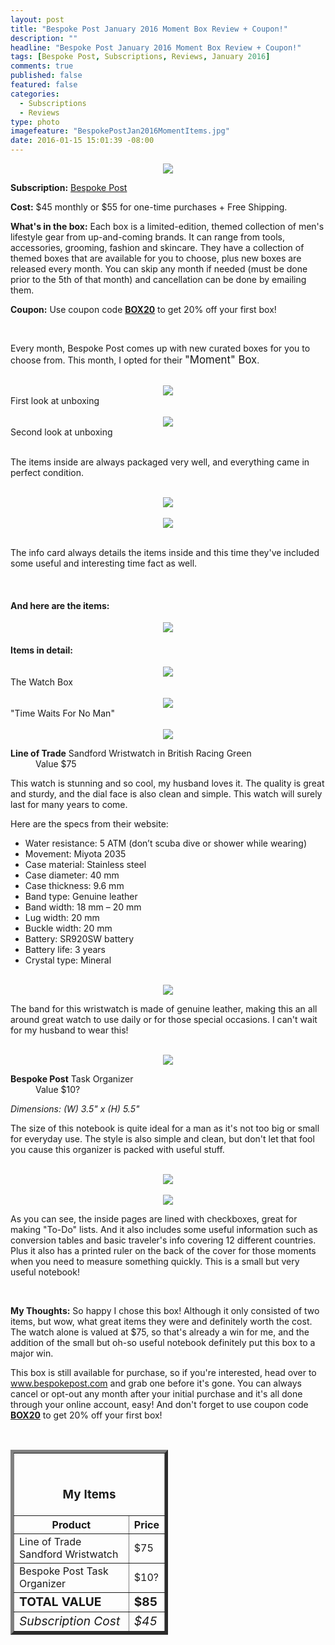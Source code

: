 ```yaml
---
layout: post
title: "Bespoke Post January 2016 Moment Box Review + Coupon!"
description: ""
headline: "Bespoke Post January 2016 Moment Box Review + Coupon!"
tags: [Bespoke Post, Subscriptions, Reviews, January 2016]
comments: true
published: false
featured: false
categories: 
  - Subscriptions
  - Reviews
type: photo
imagefeature: "BespokePostJan2016MomentItems.jpg"
date: 2016-01-15 15:01:39 -08:00
---
```


<center><a href="https://bespokepost.com/r/a0325928" target="_blank">
<img src="/images/BespokePostJan2016MomentBox.jpg" border="0" style="border:none;max-width:100%;" />
</a></center>
<p><b>Subscription:</b> <a href="http://bespoke.evyy.net/c/164125/70438/1804" target="_blank">Bespoke Post</a></p>
<p><b>Cost:</b> $45 monthly or $55 for one-time purchases + Free Shipping.</p>
<p><b>What's in the box:</b> Each box is a limited-edition, themed collection of men's lifestyle gear from up-and-coming brands. It can range from tools, accessories, grooming, fashion and skincare. They have a collection of themed boxes that are available for you to choose, plus new boxes are released every month. You can skip any month if needed (must be done prior to the 5th of that month) and cancellation can be done by emailing them.</p>
<p><b>Coupon:</b> Use coupon code <a href="https://bespokepost.com/r/a0325928" target="_blank"><b>BOX20</b></a> to get 20% off your first box!</p>
<br>

<p>Every month, Bespoke Post comes up with new curated boxes for you to choose from. This month, I opted for their <big>"Moment" Box</big>.</p>

<br>

<center><a href="https://bespokepost.com/r/a0325928" target="_blank">
<img src="/images/BespokePostJan2016MomentOpenBox.jpg" border="0" style="border:none;max-width:100%;" />
</a></center>
<figcaption>First look at unboxing</figcaption>

<br>

<center><a href="https://bespokepost.com/r/a0325928" target="_blank">
<img src="/images/BespokePostJan2016MomentOpenBox2.jpg" border="0" style="border:none;max-width:100%;" />
</a></center>
<figcaption>Second look at unboxing</figcaption>

<br>

<p>The items inside are always packaged very well, and everything came in perfect condition.</p>
<br>

<center><a href="https://bespokepost.com/r/a0325928" target="_blank">
<img src="/images/BespokePostJan2016MomentInfo.jpg" border="0" style="border:none;max-width:100%;" />
</a></center>

<br>

<center><a href="https://bespokepost.com/r/a0325928" target="_blank">
<img src="/images/BespokePostJan2016MomentInfo2.jpg" border="0" style="border:none;max-width:100%;" />
</a></center>

<br>

<p>The info card always details the items inside and this time they've included some useful and interesting time fact as well.</p>

<br>

<H4>And here are the items:</H4>
<center><a href="https://bespokepost.com/r/a0325928" target="_blank">
<img src="/images/BespokePostJan2016MomentItems.jpg" border="0" style="border:none;max-width:100%;" />
</a></center>

<p><H4>Items in detail:</H4></p>

<center><a href="https://bespokepost.com/r/a0325928" target="_blank">
<img src="/images/BespokePostJan2016MomentLineOfTradeSandfordWristwatch.jpg" border="0" style="border:none;max-width:100%;" />
</a></center>
<figcaption>The Watch Box</figcaption>

<br>

<center><a href="https://bespokepost.com/r/a0325928" target="_blank">
<img src="/images/BespokePostJan2016MomentLineOfTradeSandfordWristwatch2.jpg" border="0" style="border:none;max-width:100%;" />
</a></center>
<figcaption>"Time Waits For No Man"</figcaption>

<br>

<center><a href="https://bespokepost.com/r/a0325928" target="_blank">
<img src="/images/BespokePostJan2016MomentLineOfTradeSandfordWristwatch3.jpg" border="0" style="border:none;max-width:100%;" />
</a></center>

<DL>
<DT><b>Line of Trade</b> Sandford Wristwatch in British Racing Green</DT>
<DD>Value $75</DD>
</DL>

<p>This watch is stunning and so cool, my husband loves it. The quality is great and sturdy, and the dial face is also clean and simple. This watch will surely last for many years to come.</p>

<p>Here are the specs from their website:</p>
<ul>
<li>Water resistance: 5 ATM (don’t scuba dive or shower while wearing)</li>
<li>Movement: Miyota 2035</li>
<li>Case material: Stainless steel</li>
<li>Case diameter: 40 mm</li>
<li>Case thickness: 9.6 mm</li>
<li>Band type: Genuine leather</li>
<li>Band width: 18 mm – 20 mm</li>
<li>Lug width: 20 mm</li>
<li>Buckle width: 20 mm</li>
<li>Battery: SR920SW battery</li>
<li>Battery life: 3 years</li>
<li>Crystal type: Mineral</li>
</ul>

<br>

<center><a href="https://bespokepost.com/r/a0325928" target="_blank">
<img src="/images/BespokePostJan2016MomentLineOfTradeSandfordWristwatch4.jpg" border="0" style="border:none;max-width:100%;" />
</a></center>

<p>The band for this wristwatch is made of genuine leather, making this an all around great watch to use daily or for those special occasions. I can't wait for my husband to wear this!</p>

<br>

<center><a href="https://bespokepost.com/r/a0325928" target="_blank">
<img src="/images/BespokePostJan2016MomentTaskOrganizer.jpg" border="0" style="border:none;max-width:100%;" />
</a></center>

<DL>
<DT><b>Bespoke Post</b> Task Organizer</DT>
<DD>Value $10?</DD>
</DL>

<p><i>Dimensions: (W) 3.5" x (H) 5.5"</i></p>

<p>The size of this notebook is quite ideal for a man as it's not too big or small for everyday use. The style is also simple and clean, but don't let that fool you cause this organizer is packed with useful stuff.</p>

<br>

<center><a href="https://bespokepost.com/r/a0325928" target="_blank">
<img src="/images/BespokePostJan2016MomentTaskOrganizer2.jpg" border="0" style="border:none;max-width:100%;" />
</a></center>

<br>

<center><a href="https://bespokepost.com/r/a0325928" target="_blank">
<img src="/images/BespokePostJan2016MomentTaskOrganizer3.jpg" border="0" style="border:none;max-width:100%;" />
</a></center>

<p>As you can see, the inside pages are lined with checkboxes, great for making "To-Do" lists. And it also includes some useful information such as conversion tables and basic traveler's info covering 12 different countries. Plus it also has a printed ruler on the back of the cover for those moments when you need to measure something quickly. This is a small but very useful notebook!</p>

<br>

<p><i class="icon-exclamation-sign"></i><b> My Thoughts:</b> So happy I chose this box! Although it only consisted of two items, but wow, what great items they were and definitely worth the cost. The watch alone is valued at $75, so that's already a win for me, and the addition of the small but oh-so useful notebook definitely put this box to a major win.</p>

<p>This box is still available for purchase, so if you're interested, head over to <a href="https://bespokepost.com/r/a0325928" target="_blank">www.bespokepost.com</a> and grab one before it's gone. You can always cancel or opt-out any month after your initial purchase and it's all done through your online account, easy! And don't forget to use coupon code <a href="https://bespokepost.com/r/a0325928" target="_blank"><b>BOX20</b></a> to get 20% off your first box!</p>

<br>

<TABLE  BORDER="5" style="width:50%">
   <TR>
      <TH COLSPAN="2">
         <H3><BR><center>My Items</center></H3>
      </TH>
   </TR>
      <TH>Product</TH>
      <TH>Price</TH>
  <TR>
      <TD>Line of Trade Sandford Wristwatch</TD>
      <TD>$75</TD>
   </TR>
   <TR>
      <TD>Bespoke Post Task Organizer</TD>
      <TD>$10?</TD>
   </TR>
   <TR>
      <TD><b><big>TOTAL VALUE</big></b></TD>
      <TD><b><big>$85</big></b></TD>
   </TR>
   <TR>
      <TD><i><big>Subscription Cost</big></i></TD>
      <TD><i><big>$45</big></i></TD>
   </TR>
</TABLE>
